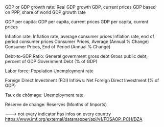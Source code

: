GDP or GDP growth rate:
    Real GDP growth
    GDP, current prices
    GDP based on PPP, share of world
    GDP growth rate

GDP per capita:
    GDP per capita, current prices
    GDP per capita, current prices

Inflation rate:
    Inflation rate, average consumer prices
    Inflation rate, end of period consumer prices
    Consumer Prices, Average (Annual % Change)
    Consumer Prices, End of Period (Annual % Change)

Debt-to-GDP Ratio:
    General government gross debt
    Gross public debt, percent of GDP
    Government Debt (% of GDP)

Labor force:
    Population
    Unemployment rate

Foreign Direct Investment (FDI) Inflows:
    Net Foreign Direct Investment (% of GDP)

Taux de chômage:
    Unemployment rate


Réserve de change:
    Reserves (Months of Imports)



---> not every indicator has infos on every country
https://www.imf.org/external/datamapper/api/v1/FDSAOP_PCH/DZA
